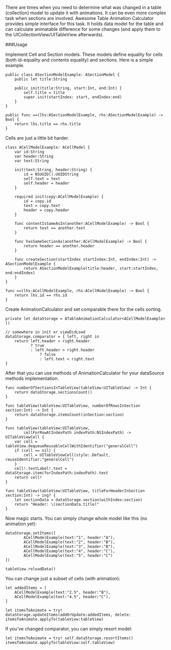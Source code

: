 There are times when you need to determine what was changed in a table (collection) model to update it with animations. It can be even more complex task when sections are involved. Awesome Table Animation Calculator provides simple interface for this task. It holds data model for the table and can calculate animatable difference for some changes (and apply them to the UICollectionView/UITableView afterwards).

###Usage

Implement Cell and Section models. These models define equality for cells (both id-equality and contents equality) and sections. Here is a simple example.

```
public class ASectionModelExample: ASectionModel {
    public let title:String

    public init(title:String, start:Int, end:Int) {
        self.title = title
        super.init(startIndex: start, endIndex:end)
    }
}

public func ==(lhs:ASectionModelExample, rhs:ASectionModelExample) -> Bool {
    return lhs.title == rhs.title
}
```

Cells are just a little bit harder.

```
class ACellModelExample: ACellModel {
    var id:String
    var header:String
    var text:String

    init(text:String, header:String) {
        id = NSUUID().UUIDString
        self.text = text
        self.header = header
    }

    required init(copy:ACellModelExample) {
        id = copy.id
        text = copy.text
        header = copy.header
    }

    func contentIsSameAsIn(another:ACellModelExample) -> Bool {
        return text == another.text
    }

    func hasSameSectionAs(another:ACellModelExample) -> Bool {
        return header == another.header
    }

    func createSection(startIndex startIndex:Int, endIndex:Int) -> ASectionModelExample {
        return ASectionModelExample(title:header, start:startIndex, end:endIndex)
    }
}

func ==(lhs:ACellModelExample, rhs:ACellModelExample) -> Bool {
    return lhs.id == rhs.id
}
```

Create AnimationCalculator and set comparable there for the cells sorting.

```
private let dataStorage = ATableAnimationCalculator<ACellModelExample>()

// somewhere in init or viewDidLoad
dataStorage.comparator = { left, right in
    return left.header < right.header
           ? true
           : left.header > right.header
               ? false
               : left.text < right.text
}
```

After that you can use methods of AnimationCalculator for your dataSource methods implementation.


```
func numberOfSectionsInTableView(tableView:UITableView) -> Int {
    return dataStorage.sectionsCount()
}

func tableView(tableView:UITableView, numberOfRowsInSection section:Int) -> Int {
    return dataStorage.itemsCount(inSection:section)
}

func tableView(tableView:UITableView, 
        cellForRowAtIndexPath indexPath:NSIndexPath) -> UITableViewCell {
    var cell = tableView.dequeueReusableCellWithIdentifier("generalCell")
    if (cell == nil) {
        cell = UITableViewCell(style:.Default, reuseIdentifier:"generalCell")
    }
    cell!.textLabel!.text = dataStorage.item(forIndexPath:indexPath).text
    return cell!
}

func tableView(tableView:UITableView, titleForHeaderInSection section:Int) -> ing? {
    let sectionData = dataStorage.section(withIndex:section)
    return "Header: \(sectionData.title)"
}
```

Now magic starts. You can simply change whole model like this (no animation yet):

```
dataStorage.setItems([
        ACellModelExample(text:"1", header:"A"),
        ACellModelExample(text:"2", header:"B"),
        ACellModelExample(text:"3", header:"B"),
        ACellModelExample(text:"4", header:"C"),
        ACellModelExample(text:"5", header:"C")
])

tableView.reloadData()
```

You can change just a subset of cells (with animation):

```
let addedItems = [
    ACellModelExample(text:"2.5", header:"B"),
    ACellModelExample(text:"4.5", header:"C"),
]

let itemsToAnimate = try! dataStorage.updateItems(addOrUpdate:addedItems, delete:
itemsToAnimate.applyTo(tableView:tableView)
```

If you've changed comparator, you can simply resort model:

```
let itemsToAnimate = try! self.dataStorage.resortItems()
itemsToAnimate.applyTo(tableView:self.tableView)
```